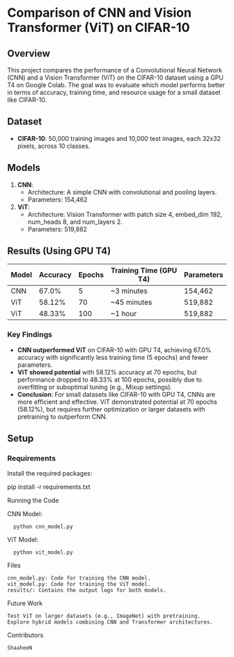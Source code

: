 # Comparison of CNN and Vision Transformer (ViT) on CIFAR-10

## Overview
This project compares the performance of a Convolutional Neural Network (CNN) and a Vision Transformer (ViT) on the CIFAR-10 dataset using a GPU T4 on Google Colab. The goal was to evaluate which model performs better in terms of accuracy, training time, and resource usage for a small dataset like CIFAR-10.

## Dataset
- **CIFAR-10**: 50,000 training images and 10,000 test images, each 32x32 pixels, across 10 classes.

## Models
1. **CNN**:
   - Architecture: A simple CNN with convolutional and pooling layers.
   - Parameters: 154,462
2. **ViT**:
   - Architecture: Vision Transformer with patch size 4, embed_dim 192, num_heads 8, and num_layers 2.
   - Parameters: 519,882

## Results (Using GPU T4)
| Model | Accuracy | Epochs | Training Time (GPU T4) | Parameters |
|-------|----------|--------|-----------------------|------------|
| CNN   | 67.0%    | 5      | ~3  minutes          | 154,462    |
| ViT   | 58.12%   | 70     | ~45 minutes          | 519,882    |
| ViT   | 48.33%   | 100    | ~1 hour              | 519,882    |

### Key Findings
- **CNN outperformed ViT** on CIFAR-10 with GPU T4, achieving 67.0% accuracy with significantly less training time (5 epochs) and fewer parameters.
- **ViT showed potential** with 58.12% accuracy at 70 epochs, but performance dropped to 48.33% at 100 epochs, possibly due to overfitting or suboptimal tuning (e.g., Mixup settings).
- **Conclusion**: For small datasets like CIFAR-10 with GPU T4, CNNs are more efficient and effective. ViT demonstrated potential at 70 epochs (58.12%), but requires further optimization or larger datasets with pretraining to outperform CNN.

## Setup
### Requirements
Install the required packages:

pip install -r requirements.txt

Running the Code

   CNN Model:
    
      python cnn_model.py

   ViT Model:

      python vit_model.py

Files

    cnn_model.py: Code for training the CNN model.
    vit_model.py: Code for training the ViT model.
    results/: Contains the output logs for both models.

Future Work

    Test ViT on larger datasets (e.g., ImageNet) with pretraining.
    Explore hybrid models combining CNN and Transformer architectures.

Contributors

    ShaaheeN
